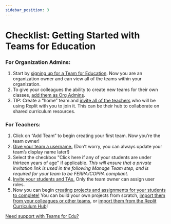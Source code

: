 ```yaml
---
sidebar_position: 3
---
```


# Checklist: Getting Started with Teams for Education

### For Organization Admins:

1. Start by [signing up for a Team for Education](/teams-edu/intro-teams-education). Now you are an organization owner and can view all of the teams within your organization.
2. To give your colleagues the ability to create new teams for their own classes, [add them as Org Admins](/teams-edu/inviting-teachers-students).
3. TIP: Create a “home” team and [invite all of the teachers](/teams-edu/inviting-teachers-students) who will be using Replit with you to join it. This can be their hub to collaborate on shared curriculum resources.

### For Teachers:

1. Click on “Add Team” to begin creating your first team. Now you’re the team owner!
2. [Give your team a username.](/teams-edu/intro-teams-education) (Don’t worry, you can always update your team’s display name later!)
3. Select the checkbox "Click here if any of your students are under thirteen years of age" if applicable. _This will ensure that a private invitation link is used in the following Manage Team step, and is required for your team to be FERPA/COPPA compliant._
4. [Invite your students and TAs.](/teams-edu/inviting-teachers-students) Only the team owner can assign user roles.
5. Now you can begin [creating projects and assignments for your students to complete!](/teams-edu/creating-projects-assignments) You can build your own projects from scratch, [import them from your colleagues or other teams](/teams-edu/copying-projects-other-teams), or [import them from the Replit Curriculum Hub](https://replit.com/curriculum)!

[Need support with Teams for Edu?](/teams-edu/teams-edu-support)
